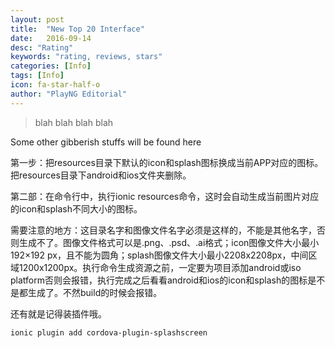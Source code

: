 ```yaml
---
layout: post
title:  "New Top 20 Interface"
date:   2016-09-14
desc: "Rating"
keywords: "rating, reviews, stars"
categories: [Info]
tags: [Info]
icon: fa-star-half-o
author: "PlayNG Editorial"
---
```


> blah blah blah blah

Some other gibberish stuffs will be found here

第一步：把resources目录下默认的icon和splash图标换成当前APP对应的图标。把resources目录下android和ios文件夹删除。

第二部：在命令行中，执行ionic resources命令，这时会自动生成当前图片对应的icon和splash不同大小的图标。

需要注意的地方：这目录名字和图像文件名字必须是这样的，不能是其他名字，否则生成不了。图像文件格式可以是.png、.psd、.ai格式；icon图像文件大小最小192×192 px，且不能为圆角；splash图像文件大小最小2208x2208px，中间区域1200x1200px。执行命令生成资源之前，一定要为项目添加android或iso platform否则会报错，执行完成之后看看android和ios的icon和splash的图标是不是都生成了。不然build的时候会报错。

还有就是记得装插件哦。

```
ionic plugin add cordova-plugin-splashscreen
```
